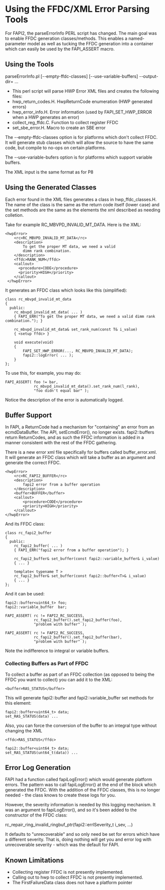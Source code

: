 
# Using the FFDC/XML Error Parsing Tools

For FAPI2, the parseErrorInfo PERL script has changed. The main goal was to
enable FFDC generation classes/methods. This enables a named-parameter
model as well as tucking the FFDC generation into a container which can
easily be used by the FAPI_ASSERT macro.

## Using the Tools

parseErrorInfo.pl [--empty-ffdc-classes] [--use-variable-buffers] --output-dir=<output dir> <filename1> <filename2> ...
- This perl script will parse HWP Error XML files and creates the following files:
- hwp_return_codes.H. HwpReturnCode enumeration (HWP generated errors)
- hwp_error_info.H.   Error information (used by FAPI_SET_HWP_ERROR when a HWP generates an error)
- collect_reg_ffdc.C. Function to collect register FFDC
- set_sbe_error.H.    Macro to create an SBE error

The --empty-ffdc-classes option is for platforms which don't collect FFDC. It will generate stub classes which
will allow the source to have the same code, but compile to no-ops on certain platforms.

The --use-variable-bufers option is for platforms which support variable buffers.

The XML input is the same format as for P8

## Using the Generated Classes

Each error found in the XML files generates a class in hwp_ffdc_classes.H.
The name of the class is the same as the return code itself (lower case)
and the set methods are the same as the elements the xml described as
needing colletion.

Take for example RC_MBVPD_INVALID_MT_DATA. Here is the XML:

    <hwpError>
        <rc>RC_MBVPD_INVALID_MT_DATA</rc>
        <description>
            To get the proper MT data, we need a valid
            dimm rank combination.
        </description>
        <ffdc>RANK_NUM</ffdc>
        <callout>
          <procedure>CODE</procedure>
          <priority>HIGH</priority>
        </callout>
     </hwpError>

It generates an FFDC class which looks like this (simplified):

    class rc_mbvpd_invalid_mt_data
    {
      public:
        rc_mbvpd_invalid_mt_data( ... )
        { FAPI_ERR("To get the proper MT data, we need a valid dimm rank combination."); }

        rc_mbvpd_invalid_mt_data& set_rank_num(const T& i_value)
        { <setup ffdc> }

        void execute(void)
        {
            FAPI_SET_HWP_ERROR(..., RC_MBVPD_INVALID_MT_DATA);
            fapi2::logError( ... );
        }
    };

To use this, for example, you may do:

    FAPI_ASSERT( foo != bar,
                 rc_mbvpd_invalid_mt_data().set_rank_num(l_rank),
                 "foo didn't equal bar" );

Notice the description of the error is automatically logged.

## Buffer Support

In FAPI, a ReturnCode had a mechanism for "containing" an error from an
ecmdDataBuffer. The API, setEcmdError(), no longer exists. fapi2::buffers
return ReturnCodes, and as such the FFDC information is added in a manner
consistent with the rest of the FFDC gathering.

There is a new error xml file specifically for buffers called
buffer_error.xml. It will generate an FFDC class which will take a buffer
as an argument and generate the correct FFDC.

    <hwpError>
        <rc>RC_FAPI2_BUFFER</rc>
        <description>
            fapi2 error from a buffer operation
        </description>
        <buffer>BUFFER</buffer>
        <callout>
            <procedure>CODE</procedure>
            <priority>HIGH</priority>
        </callout>
    </hwpError>

And its FFDC class:

    class rc_fapi2_buffer
    {
      public:
        rc_fapi2_buffer( ... )
        { FAPI_ERR("fapi2 error from a buffer operation"); }

        rc_fapi2_buffer& set_buffer(const fapi2::variable_buffer& i_value)
        { ... }

        template< typename T >
        rc_fapi2_buffer& set_buffer(const fapi2::buffer<T>& i_value)
        { ... }
    };

And it can be used:

    fapi2::buffer<uint64_t> foo;
    fapi2::variable_buffer  bar;

    FAPI_ASSERT( rc != FAPI2_RC_SUCCESS,
                 rc_fapi2_buffer().set_fapi2_buffer(foo),
                 "problem with buffer" );

    FAPI_ASSERT( rc != FAPI2_RC_SUCCESS,
                 rc_fapi2_buffer().set_fapi2_buffer(bar),
                 "problem with buffer" );

Note the indifference to integral or variable buffers.

### Collecting Buffers as Part of FFDC

To collect a buffer as part of an FFDC collection (as opposed to being
the FFDC you want to collect) you can add it to the XML:

    <buffer>RAS_STATUS</buffer>

This will generate fapi2::buffer and fapi2::variable_buffer set methods
for this element:

    fapi2::buffer<uint64_t> data;
    set_RAS_STATUS(data) ...

Also, you can force the conversion of the buffer to an integral
type without changing the XML

    <ffdc>RAS_STATUS</ffdc>

    fapi2::buffer<uint64_t> data;
    set_RAS_STATUS(unt64_t(data)) ...

## Error Log Generation

FAPI had a function called fapiLogError() which would generate platform
errors. The pattern was to call fapiLogError() at the end of the block
which generated the FFDC. With the addition of the FFDC classes, this
is no longer needed - the class knows to create these logs for you.

However, the severity information is needed by this logging mechanism.
It was an argument to fapiLogError(), and so it's been added to the
constructor of the FFDC class:

rc_repair_ring_invalid_ringbuf_ptr(fapi2::errlSeverity_t i_sev, ...)

It defaults to "unrecoverable" and so only need be set for errors
which have a different severity. That is, doing nothing will get you
and error log with unrecoverable severity - which was the default
for FAPI.

## Known Limitations

- Collecting register FFDC is not presently implemented.
- Calling out to hwp to collect FFDC is not presently implemented.
- The FirstFailureData class does not have a platform pointer
